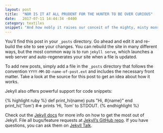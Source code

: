 ```yaml
---
layout: post
title:  "NOR IS IT AT ALL PRUDENT FOR THE HUNTER TO BE OVER CURIOUS"
date:   2017-07-11 14:44:34 -0400
category: textiles
snippet: "And how nobly it raises our conceit of the mighty, misty monster, to behold him solemnly sailing through a calm tropical sea; his vast, mild head overhung by a canopy of vapour, engendered by his incommunicable contemplations, and that vapour—as you will sometimes see it—glorified by a rainbow, as if Heaven itself had put its seal upon his thoughts."
---
```

You’ll find this post in your `_posts` directory. Go ahead and edit it and re-build the site to see your changes. You can rebuild the site in many different ways, but the most common way is to run `jekyll serve`, which launches a web server and auto-regenerates your site when a file is updated.

To add new posts, simply add a file in the `_posts` directory that follows the convention `YYYY-MM-DD-name-of-post.ext` and includes the necessary front matter. Take a look at the source for this post to get an idea about how it works.

Jekyll also offers powerful support for code snippets:

{% highlight ruby %}
def print_hi(name)
  puts "Hi, #{name}"
end
print_hi('Tom')
#=> prints 'Hi, Tom' to STDOUT.
{% endhighlight %}

Check out the [Jekyll docs][jekyll-docs] for more info on how to get the most out of Jekyll. File all bugs/feature requests at [Jekyll’s GitHub repo][jekyll-gh]. If you have questions, you can ask them on [Jekyll Talk][jekyll-talk].

[jekyll-docs]: https://jekyllrb.com/docs/home
[jekyll-gh]:   https://github.com/jekyll/jekyll
[jekyll-talk]: https://talk.jekyllrb.com/
